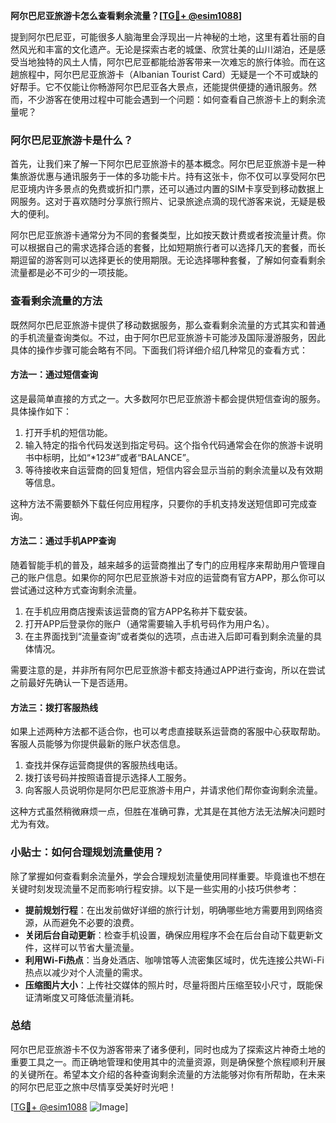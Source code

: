 **阿尔巴尼亚旅游卡怎么查看剩余流量？[[TG💪+ @esim1088](https://t.me/s/esim1088)]**

提到阿尔巴尼亚，可能很多人脑海里会浮现出一片神秘的土地，这里有着壮丽的自然风光和丰富的文化遗产。无论是探索古老的城堡、欣赏壮美的山川湖泊，还是感受当地独特的风土人情，阿尔巴尼亚都能给游客带来一次难忘的旅行体验。而在这趟旅程中，阿尔巴尼亚旅游卡（Albanian Tourist Card）无疑是一个不可或缺的好帮手。它不仅能让你畅游阿尔巴尼亚各大景点，还能提供便捷的通讯服务。然而，不少游客在使用过程中可能会遇到一个问题：如何查看自己旅游卡上的剩余流量呢？

### 阿尔巴尼亚旅游卡是什么？

首先，让我们来了解一下阿尔巴尼亚旅游卡的基本概念。阿尔巴尼亚旅游卡是一种集旅游优惠与通讯服务于一体的多功能卡片。持有这张卡，你不仅可以享受阿尔巴尼亚境内许多景点的免费或折扣门票，还可以通过内置的SIM卡享受到移动数据上网服务。这对于喜欢随时分享旅行照片、记录旅途点滴的现代游客来说，无疑是极大的便利。

阿尔巴尼亚旅游卡通常分为不同的套餐类型，比如按天数计费或者按流量计费。你可以根据自己的需求选择合适的套餐，比如短期旅行者可以选择几天的套餐，而长期逗留的游客则可以选择更长的使用期限。无论选择哪种套餐，了解如何查看剩余流量都是必不可少的一项技能。

### 查看剩余流量的方法

既然阿尔巴尼亚旅游卡提供了移动数据服务，那么查看剩余流量的方式其实和普通的手机流量查询类似。不过，由于阿尔巴尼亚旅游卡可能涉及国际漫游服务，因此具体的操作步骤可能会略有不同。下面我们将详细介绍几种常见的查看方式：

#### 方法一：通过短信查询

这是最简单直接的方式之一。大多数阿尔巴尼亚旅游卡都会提供短信查询的服务。具体操作如下：

1. 打开手机的短信功能。
2. 输入特定的指令代码发送到指定号码。这个指令代码通常会在你的旅游卡说明书中标明，比如“*123#”或者“BALANCE”。
3. 等待接收来自运营商的回复短信，短信内容会显示当前的剩余流量以及有效期等信息。

这种方法不需要额外下载任何应用程序，只要你的手机支持发送短信即可完成查询。

#### 方法二：通过手机APP查询

随着智能手机的普及，越来越多的运营商推出了专门的应用程序来帮助用户管理自己的账户信息。如果你的阿尔巴尼亚旅游卡对应的运营商有官方APP，那么你可以尝试通过这种方式查询剩余流量。

1. 在手机应用商店搜索该运营商的官方APP名称并下载安装。
2. 打开APP后登录你的账户（通常需要输入手机号码作为用户名）。
3. 在主界面找到“流量查询”或者类似的选项，点击进入后即可看到剩余流量的具体情况。

需要注意的是，并非所有阿尔巴尼亚旅游卡都支持通过APP进行查询，所以在尝试之前最好先确认一下是否适用。

#### 方法三：拨打客服热线

如果上述两种方法都不适合你，也可以考虑直接联系运营商的客服中心获取帮助。客服人员能够为你提供最新的账户状态信息。

1. 查找并保存运营商提供的客服热线电话。
2. 拨打该号码并按照语音提示选择人工服务。
3. 向客服人员说明你是阿尔巴尼亚旅游卡用户，并请求他们帮你查询剩余流量。

这种方式虽然稍微麻烦一点，但胜在准确可靠，尤其是在其他方法无法解决问题时尤为有效。

### 小贴士：如何合理规划流量使用？

除了掌握如何查看剩余流量外，学会合理规划流量使用同样重要。毕竟谁也不想在关键时刻发现流量不足而影响行程安排。以下是一些实用的小技巧供参考：

- **提前规划行程**：在出发前做好详细的旅行计划，明确哪些地方需要用到网络资源，从而避免不必要的浪费。
- **关闭后台自动更新**：检查手机设置，确保应用程序不会在后台自动下载更新文件，这样可以节省大量流量。
- **利用Wi-Fi热点**：当身处酒店、咖啡馆等人流密集区域时，优先连接公共Wi-Fi热点以减少对个人流量的需求。
- **压缩图片大小**：上传社交媒体的照片时，尽量将图片压缩至较小尺寸，既能保证清晰度又可降低流量消耗。

### 总结

阿尔巴尼亚旅游卡不仅为游客带来了诸多便利，同时也成为了探索这片神奇土地的重要工具之一。而正确地管理和使用其中的流量资源，则是确保整个旅程顺利开展的关键所在。希望本文介绍的各种查询剩余流量的方法能够对你有所帮助，在未来的阿尔巴尼亚之旅中尽情享受美好时光吧！

[[TG💪+ @esim1088](https://t.me/s/esim1088) ![Image](https://i.postimg.cc/4NQfJmqS/Snipaste-2025-05-13-00-14-12.png)]